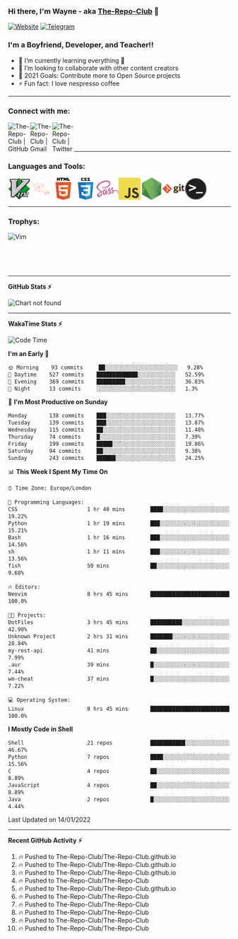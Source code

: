 ### Hi there, I'm Wayne - aka [The-Repo-Club][website] 👋

[![Website](https://img.shields.io/website?label=github.com/The-Repo-Club/&colorA=44475a&colorB=bd93f9&style=flat-square&url=https://github.com/The-Repo-Club/)][website]
[![Telegram](https://img.shields.io/badge/Chat%20on-Telegram-orange.svg?colorA=44475a&colorB=bd93f9&logo=telegram&style=flat-square)][telegram]

### I'm a Boyfriend, Developer, and Teacher!!

- 🌱 I’m currently learning everything 🤣
- 👯 I’m looking to collaborate with other content creators
- 🥅 2021 Goals: Contribute more to Open Source projects
- ⚡ Fun fact: I love nespresso coffee

---
### Connect with me:

[<img align="left" alt="The-Repo-Club | GitHub" width="50px" src="https://img.icons8.com/nolan/64/github.png" />][website]
[<img align="left" alt="The-Repo-Club | Gmail" width="50px" src="https://img.icons8.com/nolan/64/gmail.png" />][email]
[<img align="left" alt="The-Repo-Club | Twitter" width="50px" src="https://img.icons8.com/nolan/64/telegram-app.png" />][telegram]

[website]: https://github.com/The-Repo-Club/
[email]: mailto:wayne6324@gmail.com
[telegram]: https://t.me/TheRepoClub

<br />
<br />
<br />

---
### Languages and Tools:

<img align="left" alt="Vim" width="50px" src="https://raw.githubusercontent.com/github/explore/80688e429a7d4ef2fca1e82350fe8e3517d3494d/topics/vim/vim.png" />
<img align="left" alt="Fish" width="50px" src="https://raw.githubusercontent.com/github/explore/80688e429a7d4ef2fca1e82350fe8e3517d3494d/topics/fish/fish.png" />
<img align="left" alt="HTML5" width="50px" src="https://raw.githubusercontent.com/github/explore/80688e429a7d4ef2fca1e82350fe8e3517d3494d/topics/html/html.png" />
<img align="left" alt="CSS3" width="50px" src="https://raw.githubusercontent.com/github/explore/80688e429a7d4ef2fca1e82350fe8e3517d3494d/topics/css/css.png" />
<img align="left" alt="Sass" width="50px" src="https://raw.githubusercontent.com/github/explore/80688e429a7d4ef2fca1e82350fe8e3517d3494d/topics/sass/sass.png" />
<img align="left" alt="JavaScript" width="50px" src="https://raw.githubusercontent.com/github/explore/80688e429a7d4ef2fca1e82350fe8e3517d3494d/topics/javascript/javascript.png" />
<img align="left" alt="Node.js" width="50px" src="https://raw.githubusercontent.com/github/explore/80688e429a7d4ef2fca1e82350fe8e3517d3494d/topics/nodejs/nodejs.png" />
<img align="left" alt="Git" width="50px" src="https://raw.githubusercontent.com/github/explore/80688e429a7d4ef2fca1e82350fe8e3517d3494d/topics/git/git.png" />
<img align="left" alt="Terminal" width="50px" src="https://raw.githubusercontent.com/github/explore/80688e429a7d4ef2fca1e82350fe8e3517d3494d/topics/terminal/terminal.png" />

<br />
<br />
<br />

---
### Trophys:

<img align="left" alt="Vim" width="1200px" src="https://github-profile-trophy.vercel.app/?username=The-Repo-Club&theme=dracula&margin-w=8&margin-h=8&column=8" />

---

<br />
<br />
<br />
<br />

---
**GitHub Stats ⚡**

![Chart not found](https://github-readme-stats.vercel.app/api?username=The-Repo-Club&theme=tokyonight&show_icons=true&count_private=true&hide_border=true&include_all_commits=true&custom_title=The-Repo-Club%27s+GitHub+Stats)


---
**WakaTime Stats ⚡**

<!--START_SECTION:waka-->
![Code Time](http://img.shields.io/badge/Code%20Time-374%20hrs%2040%20mins-blue)

**I'm an Early 🐤** 

```text
🌞 Morning    93 commits     ██░░░░░░░░░░░░░░░░░░░░░░░   9.28% 
🌆 Daytime    527 commits    █████████████░░░░░░░░░░░░   52.59% 
🌃 Evening    369 commits    █████████░░░░░░░░░░░░░░░░   36.83% 
🌙 Night      13 commits     ░░░░░░░░░░░░░░░░░░░░░░░░░   1.3%

```
📅 **I'm Most Productive on Sunday** 

```text
Monday       138 commits    ███░░░░░░░░░░░░░░░░░░░░░░   13.77% 
Tuesday      139 commits    ███░░░░░░░░░░░░░░░░░░░░░░   13.87% 
Wednesday    115 commits    ██░░░░░░░░░░░░░░░░░░░░░░░   11.48% 
Thursday     74 commits     █░░░░░░░░░░░░░░░░░░░░░░░░   7.39% 
Friday       199 commits    █████░░░░░░░░░░░░░░░░░░░░   19.86% 
Saturday     94 commits     ██░░░░░░░░░░░░░░░░░░░░░░░   9.38% 
Sunday       243 commits    ██████░░░░░░░░░░░░░░░░░░░   24.25%

```


📊 **This Week I Spent My Time On** 

```text
⌚︎ Time Zone: Europe/London

💬 Programming Languages: 
CSS                      1 hr 40 mins        ████░░░░░░░░░░░░░░░░░░░░░   19.22% 
Python                   1 hr 19 mins        ███░░░░░░░░░░░░░░░░░░░░░░   15.21% 
Bash                     1 hr 16 mins        ███░░░░░░░░░░░░░░░░░░░░░░   14.56% 
sh                       1 hr 11 mins        ███░░░░░░░░░░░░░░░░░░░░░░   13.56% 
fish                     50 mins             ██░░░░░░░░░░░░░░░░░░░░░░░   9.68%

🔥 Editors: 
Neovim                   8 hrs 45 mins       █████████████████████████   100.0%

🐱‍💻 Projects: 
DotFiles                 3 hrs 45 mins       ██████████░░░░░░░░░░░░░░░   42.98% 
Unknown Project          2 hrs 31 mins       ███████░░░░░░░░░░░░░░░░░░   28.84% 
my-rest-api              41 mins             ██░░░░░░░░░░░░░░░░░░░░░░░   7.99% 
.aur                     39 mins             █░░░░░░░░░░░░░░░░░░░░░░░░   7.44% 
wm-cheat                 37 mins             █░░░░░░░░░░░░░░░░░░░░░░░░   7.22%

💻 Operating System: 
Linux                    8 hrs 45 mins       █████████████████████████   100.0%

```

**I Mostly Code in Shell** 

```text
Shell                    21 repos            ███████████░░░░░░░░░░░░░░   46.67% 
Python                   7 repos             ████░░░░░░░░░░░░░░░░░░░░░   15.56% 
C                        4 repos             ██░░░░░░░░░░░░░░░░░░░░░░░   8.89% 
JavaScript               4 repos             ██░░░░░░░░░░░░░░░░░░░░░░░   8.89% 
Java                     2 repos             █░░░░░░░░░░░░░░░░░░░░░░░░   4.44%

```



 Last Updated on 14/01/2022
<!--END_SECTION:waka-->

---

**Recent GitHub Activity :zap:**

<!--START_SECTION:activity-->
1. 🔥 Pushed to The-Repo-Club/The-Repo-Club.github.io
2. 🔥 Pushed to The-Repo-Club/The-Repo-Club.github.io
3. 🔥 Pushed to The-Repo-Club/The-Repo-Club.github.io
4. 🔥 Pushed to The-Repo-Club/The-Repo-Club
5. 🔥 Pushed to The-Repo-Club/The-Repo-Club.github.io
6. 🔥 Pushed to The-Repo-Club/The-Repo-Club
7. 🔥 Pushed to The-Repo-Club/The-Repo-Club
8. 🔥 Pushed to The-Repo-Club/The-Repo-Club
9. 🔥 Pushed to The-Repo-Club/The-Repo-Club
10. 🔥 Pushed to The-Repo-Club/The-Repo-Club
<!--END_SECTION:activity-->